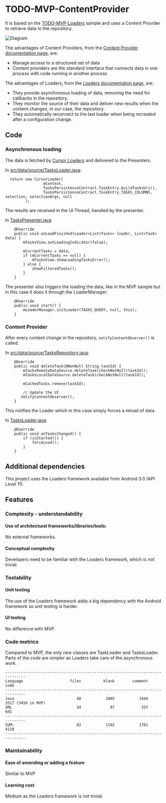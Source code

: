 # TODO-MVP-ContentProvider

It is based on the [TODO-MVP-Loaders](https://github.com/googlesamples/android-architecture/tree/master/todo-mvp-loaders) sample and uses a Content Provider to retrieve data to the repository.

<img src="https://github.com/googlesamples/android-architecture/wiki/images/mvp-contentproviders.png" alt="Diagram"/>

The advantages of Content Providers, from the [Content Provider documentation page](http://developer.android.com/guide/topics/providers/content-providers.html), are:

  * Manage access to a structured set of data
  * Content providers are the standard interface that connects data in one process with code running in another process

The advantages of Loaders, from the [Loaders documentation page](http://developer.android.com/guide/components/loaders.html), are:

  * They provide asynchronous loading of data, removing the need for callbacks in the repository.
  * They monitor the source of their data and deliver new results when the content changes, in our case, the repository.
  * They automatically reconnect to the last loader when being recreated after a configuration change.

## Code

### Asynchronous loading

The data is fetched by [Cursor Loaders](http://developer.android.com/reference/android/support/v4/content/CursorLoader.html) and delivered to the Presenters.


In [src/data/source/TasksLoader.java](https://github.com/googlesamples/android-architecture/blob/todo-mvp-contentproloaders/todoapp/app/src/main/java/com/example/android/architecture/blueprints/todoapp/data/source/TasksLoader.java):


```
  return new CursorLoader(
                 mContext,
                 TasksPersistenceContract.TaskEntry.buildTasksUri(),
                 TasksPersistenceContract.TaskEntry.TASKS_COLUMNS, selection, selectionArgs, null
         );
```
The results are received in the UI Thread, handled by the presenter.

In [TasksPresenter.java](https://github.com/googlesamples/android-architecture/blob/todo-mvp-loaders/todoapp/app/src/main/java/com/example/android/architecture/blueprints/todoapp/tasks/TasksPresenter.java)


```
    @Override
    public void onLoadFinished(Loader<List<Task>> loader, List<Task>
data) {
        mTasksView.setLoadingIndicator(false);

        mCurrentTasks = data;
        if (mCurrentTasks == null) {
            mTasksView.showLoadingTasksError();
        } else {
            showFilteredTasks();
        }
    }
```
The presenter also triggers the loading the data, like in the MVP sample but in
this case it does it through the LoaderManager:


```
    @Override
    public void start() {
        mLoaderManager.initLoader(TASKS_QUERY, null, this);
    }
```
### Content Provider

After every content change in the repository, <code>notifyContentObserver()</code> is called.

In [src/data/source/TasksRepository.java](https://github.com/googlesamples/android-architecture/blob/todo-mvp-loaders/todoapp/app/src/main/java/com/example/android/architecture/blueprints/todoapp/data/source/TasksRepository.java):


```
    @Override
    public void deleteTask(@NonNull String taskId) {
        mTasksRemoteDataSource.deleteTask(checkNotNull(taskId));
        mTasksLocalDataSource.deleteTask(checkNotNull(taskId));

        mCachedTasks.remove(taskId);

        // Update the UI
       notifyContentObserver();
    }
```
This notifies the Loader which in this case simply forces a reload of data.

In [TasksLoader.java](https://github.com/googlesamples/android-architecture/blob/todo-mvp-loaders/todoapp/app/src/main/java/com/example/android/architecture/blueprints/todoapp/data/source/TasksLoader.java):


```
    @Override
    public void onTasksChanged() {
        if (isStarted()) {
            forceLoad();
        }
    }
```
## Additional dependencies

This project uses the Loaders framework available from Android 3.0 (API Level
11).

## Features

### Complexity - understandability

#### Use of architectural frameworks/libraries/tools: 

No external frameworks. 

#### Conceptual complexity 

Developers need to be familiar with the Loaders framework, which is not
trivial.

### Testability

#### Unit testing

The use of the Loaders framework adds a big dependency with the Android
framework so unit testing is harder.

#### UI testing

No difference with MVP.

### Code metrics

Compared to MVP, the only new classes are TaskLoader and TasksLoader. Parts of
the code are simpler as Loaders take care of the asynchronous work. 


```
-------------------------------------------------------------------------------
Language                     files          blank        comment           code
-------------------------------------------------------------------------------
Java                            48           1085           1444           3517 (3450 in MVP)
XML                             34             97            337            601
-------------------------------------------------------------------------------
SUM:                            82           1182           1781           4118
-------------------------------------------------------------------------------

```
### Maintainability

#### Ease of amending or adding a feature

Similar to MVP

#### Learning cost

Medium as the Loaders framework is not trivial.

